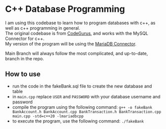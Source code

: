 # C++ Database Programming

I am using this codebase to learn how to program databases with c++, as well as c++ programming in general.  
The original codebase is from [CodeGurus](https://www.codeguru.com/database/database-programming-with-c-c/), and works with the MySQL Connector for c++.  
My version of the program will be using the [MariaDB Connector](https://mariadb.com/downloads/connectors/connectors-data-access/cpp-connector).

Main Branch will always follow the most complicated, and up-to-date, branch in the repo.

## How to use
- run the code in the fakeBank.sql file to create the new database and table
- in `main.cpp` replace `USER` and `PASSWORD` with your database username and password
- compile the program using the following command: `g++ -o fakeBank BankAccount.h BankAccount.cpp BankTransaction.h BankTransaction.cpp main.cpp -std=c++20 -lmariadbcpp`
- to execute the program, use the following command: `./fakeBank`
